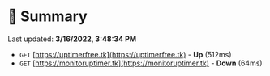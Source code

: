 # 📖 Summary
Last updated: **3/16/2022, 3:48:34 PM**

- `GET` [https://uptimerfree.tk](https://uptimerfree.tk) - **Up** (512ms)
- `GET` [https://monitoruptimer.tk](https://monitoruptimer.tk) - **Down** (64ms)
